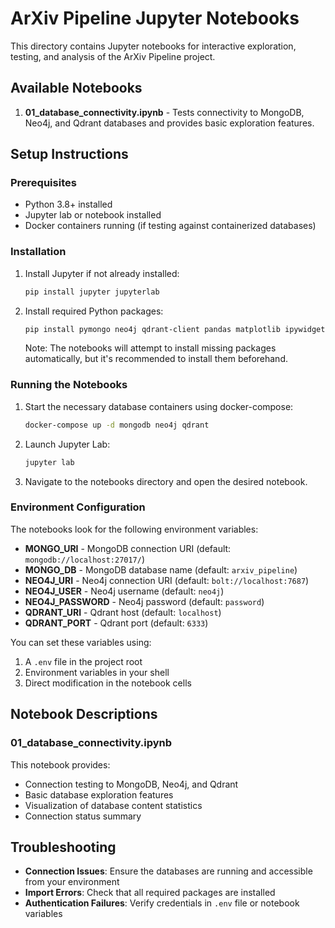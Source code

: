 # ArXiv Pipeline Jupyter Notebooks

This directory contains Jupyter notebooks for interactive exploration, testing, and analysis of the ArXiv Pipeline project.

## Available Notebooks

1. **01_database_connectivity.ipynb** - Tests connectivity to MongoDB, Neo4j, and Qdrant databases and provides basic exploration features.

## Setup Instructions

### Prerequisites

- Python 3.8+ installed
- Jupyter lab or notebook installed
- Docker containers running (if testing against containerized databases)

### Installation

1. Install Jupyter if not already installed:
   ```bash
   pip install jupyter jupyterlab
   ```

2. Install required Python packages:
   ```bash
   pip install pymongo neo4j qdrant-client pandas matplotlib ipywidgets python-dotenv
   ```
   
   Note: The notebooks will attempt to install missing packages automatically, but it's recommended to install them beforehand.

### Running the Notebooks

1. Start the necessary database containers using docker-compose:
   ```bash
   docker-compose up -d mongodb neo4j qdrant
   ```

2. Launch Jupyter Lab:
   ```bash
   jupyter lab
   ```

3. Navigate to the notebooks directory and open the desired notebook.

### Environment Configuration

The notebooks look for the following environment variables:

- **MONGO_URI** - MongoDB connection URI (default: `mongodb://localhost:27017/`)
- **MONGO_DB** - MongoDB database name (default: `arxiv_pipeline`)
- **NEO4J_URI** - Neo4j connection URI (default: `bolt://localhost:7687`)
- **NEO4J_USER** - Neo4j username (default: `neo4j`)
- **NEO4J_PASSWORD** - Neo4j password (default: `password`)
- **QDRANT_URI** - Qdrant host (default: `localhost`)
- **QDRANT_PORT** - Qdrant port (default: `6333`)

You can set these variables using:
1. A `.env` file in the project root
2. Environment variables in your shell
3. Direct modification in the notebook cells

## Notebook Descriptions

### 01_database_connectivity.ipynb

This notebook provides:
- Connection testing to MongoDB, Neo4j, and Qdrant
- Basic database exploration features
- Visualization of database content statistics
- Connection status summary

## Troubleshooting

- **Connection Issues**: Ensure the databases are running and accessible from your environment
- **Import Errors**: Check that all required packages are installed
- **Authentication Failures**: Verify credentials in `.env` file or notebook variables
